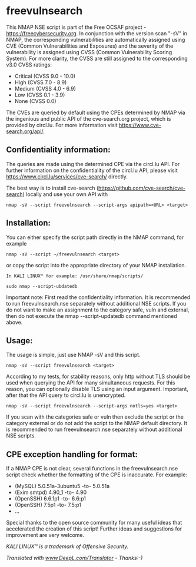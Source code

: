 # freevulnsearch

This NMAP NSE script is part of the Free OCSAF project - https://freecybersecurity.org. In conjunction with the version scan "-sV" in NMAP, the corresponding vulnerabilities are automatically assigned using CVE (Common Vulnerabilities and Exposures) and the severity of the vulnerability is assigned using CVSS (Common Vulnerability Scoring System). For more clarity, the CVSS are still assigned to the corresponding v3.0 CVSS ratings:

* Critical (CVSS 9.0 - 10.0)
* High (CVSS 7.0 - 8.9)
* Medium (CVSS 4.0 - 6.9)
* Low (CVSS 0.1 - 3.9)
* None (CVSS 0.0)

The CVEs are queried by default using the CPEs determined by NMAP via the ingenious and public API of the cve-search.org project, which is provided by circl.lu. For more information visit https://www.cve-search.org/api/.

## Confidentiality information:

The queries are made using the determined CPE via the circl.lu API. For further information on the confidentiality of the circl.lu API, please visit https://www.circl.lu/services/cve-search/ directly.

The best way is to install cve-search (https://github.com/cve-search/cve-search) locally and use your own API with

    nmap -sV --script freevulnsearch --script-args apipath=<URL> <target>

## Installation:

You can either specify the script path directly in the NMAP command, for example

    nmap -sV --script ~/freevulnsearch <target>

or copy the script into the appropriate directory of your NMAP installation.

    In KALI LINUX™ for example: /usr/share/nmap/scripts/

    sudo nmap --script-ubdatedb

Important note: First read the confidentiality information. It is recommended to run freevulnsearch.nse separately without additional NSE scripts. If you do not want to make an assignment to the category safe, vuln and external, then do not execute the nmap --script-updatedb command mentioned above.

## Usage:

The usage is simple, just use NMAP -sV and this script.

    nmap -sV --script freevulnsearch <target>
    
According to my tests, for stability reasons, only http without TLS should be used when querying the API for many simultaneous requests. For this reason, you can optionally disable TLS using an input argument. Important, after that the API query to circl.lu is unencrypted.

    nmap -sV --script freevulnsearch --script-args notls=yes <target>
    
If you scan with the categories safe or vuln then exclude the script or the category external or do not add the script to the NMAP default directory. It is recommended to run freevulnsearch.nse separately without additional NSE scripts.

## CPE exception handling for format:

If a NMAP CPE is not clear, several functions in the freevulnsearch.nse script check whether the formatting of the CPE is inaccurate. For example:

* (MySQL) 5.0.51a-3ubuntu5 -to- 5.0.51a
* (Exim smtpd) 4.90_1  -to-  4.90
* (OpenSSH) 6.6.1p1  -to-  6.6:p1
* (OpenSSH) 7.5p1  -to-  7.5:p1
* ...

Special thanks to the open source community for many useful ideas that accelerated the creation of this script!
Further ideas and suggestions for improvement are very welcome.

*KALI LINUX™ is a trademark of Offensive Security.*

*Translated with www.DeepL.com/Translator - Thanks:-)*
